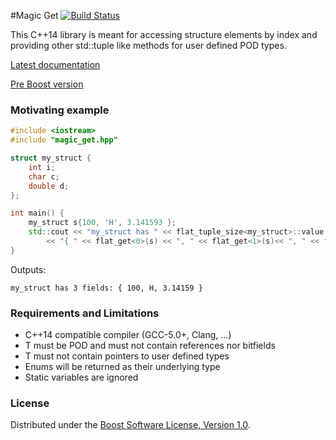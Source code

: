 #Magic Get [![Build Status](https://travis-ci.org/apolukhin/magic_get.svg?branch=master)](https://travis-ci.org/apolukhin/magic_get)

This C++14 library is meant for accessing structure elements by index and providing other std::tuple like methods for user defined POD types.


[Latest documentation](http://apolukhin.github.com/magic_get/index.html)

[Pre Boost version](https://github.com/apolukhin/magic_get/tree/pre_boost)


### Motivating example
```c++
#include <iostream>
#include "magic_get.hpp"

struct my_struct {
    int i;
    char c;
    double d;
};

int main() {
    my_struct s{100, 'H', 3.141593 };
    std::cout << "my_struct has " << flat_tuple_size<my_struct>::value << " fields: "
        << "{ " << flat_get<0>(s) << ", " << flat_get<1>(s)<< ", " << flat_get<2>(s) << " }\n";
}

```

Outputs:
```
my_struct has 3 fields: { 100, H, 3.14159 }
```


### Requirements and Limitations

* C++14 compatible compiler (GCC-5.0+, Clang, ...)
* T must be POD and must not contain references nor bitfields
* T must not contain pointers to user defined types
* Enums will be returned as their underlying type
* Static variables are ignored

### License

Distributed under the [Boost Software License, Version 1.0](http://boost.org/LICENSE_1_0.txt).
